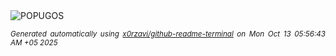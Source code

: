 <div align="justify">
<picture>
    <source media="(prefers-color-scheme: dark)" srcset="https://i.ibb.co/wZbtZhrQ/output-gif.gif">
    <source media="(prefers-color-scheme: light)" srcset="https://i.ibb.co/wZbtZhrQ/output-gif.gif">
    <img alt="POPUGOS" src="https://i.ibb.co/wZbtZhrQ/output-gif.gif">
</picture>

<sub><i>Generated automatically using [x0rzavi/github-readme-terminal](https://github.com/x0rzavi/github-readme-terminal) on Mon Oct 13 05:56:43 AM +05 2025</i></sub>
</div>
